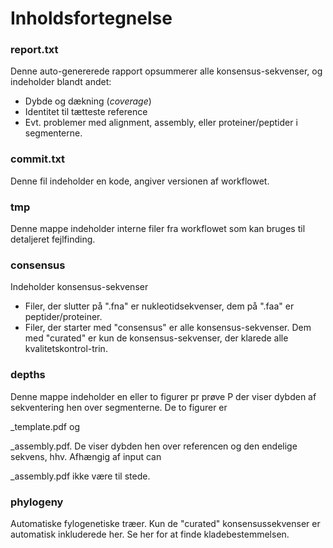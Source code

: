 # Inholdsfortegnelse

### report.txt
Denne auto-genererede rapport opsummerer alle konsensus-sekvenser, og indeholder blandt andet:
* Dybde og dækning (_coverage_)
* Identitet til tætteste reference
* Evt. problemer med alignment, assembly, eller proteiner/peptider i segmenterne.
    
### commit.txt
Denne fil indeholder en kode, angiver versionen af workflowet.

### tmp
Denne mappe indeholder interne filer fra workflowet som kan bruges til detaljeret fejlfinding.

### consensus
Indeholder konsensus-sekvenser
* Filer, der slutter på ".fna" er nukleotidsekvenser, dem på ".faa" er peptider/proteiner.
* Filer, der starter med "consensus" er alle konsensus-sekvenser. Dem med "curated" er kun de konsensus-sekvenser, der klarede alle kvalitetskontrol-trin.

### depths
Denne mappe indeholder en eller to figurer pr prøve P der viser dybden af sekventering hen over segmenterne. De to figurer er <P>_template.pdf og <P>_assembly.pdf. De viser dybden hen over referencen og den endelige sekvens, hhv. Afhængig af input can <P>_assembly.pdf ikke være til stede.

### phylogeny
Automatiske fylogenetiske træer. Kun de "curated" konsensussekvenser er automatisk inkluderede her. Se her for at finde kladebestemmelsen.
